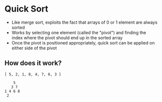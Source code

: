 # Quick Sort

- Like merge sort, exploits the fact that arrays of 0 or 1 element are always sorted
- Works by selecting one element (called the "pivot") and finding the index where the pivot should end up in the sorted array
- Once the pivot is positioned appropriately, quick sort can be applied on either side of the pivot

## How does it work?

```
[ 5, 2, 1, 8, 4, 7, 6, 3 ]

    5
   3 7
1 4 6 8
 2

```
